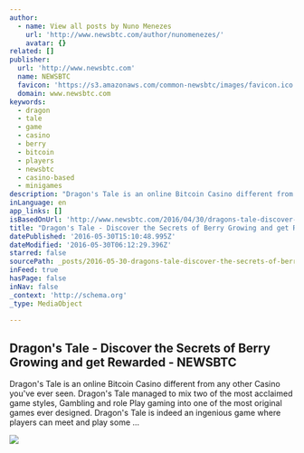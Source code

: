 ```yaml
---
author:
  - name: View all posts by Nuno Menezes
    url: 'http://www.newsbtc.com/author/nunomenezes/'
    avatar: {}
related: []
publisher:
  url: 'http://www.newsbtc.com'
  name: NEWSBTC
  favicon: 'https://s3.amazonaws.com/common-newsbtc/images/favicon.ico'
  domain: www.newsbtc.com
keywords:
  - dragon
  - tale
  - game
  - casino
  - berry
  - bitcoin
  - players
  - newsbtc
  - casino-based
  - minigames
description: "Dragon's Tale is an online Bitcoin Casino different from any other Casino you've ever seen. Dragon's Tale managed to mix two of the most acclaimed game styles, Gambling and role Play gaming into one of the most original games ever designed. Dragon's Tale is indeed an ingenious game where players can meet and play some ..."
inLanguage: en
app_links: []
isBasedOnUrl: 'http://www.newsbtc.com/2016/04/30/dragons-tale-discover-secrets-berry-growing-get-rewarded/'
title: "Dragon's Tale - Discover the Secrets of Berry Growing and get Rewarded - NEWSBTC"
datePublished: '2016-05-30T15:10:48.995Z'
dateModified: '2016-05-30T06:12:29.396Z'
starred: false
sourcePath: _posts/2016-05-30-dragons-tale-discover-the-secrets-of-berry-growing-and-ge.md
inFeed: true
hasPage: false
inNav: false
_context: 'http://schema.org'
_type: MediaObject

---
```

<article style=""><h1>Dragon's Tale - Discover the Secrets of Berry Growing and get Rewarded - NEWSBTC</h1><p>Dragon's Tale is an online Bitcoin Casino different from any other Casino you've ever seen. Dragon's Tale managed to mix two of the most acclaimed game styles, Gambling and role Play gaming into one of the most original games ever designed. Dragon's Tale is indeed an ingenious game where players can meet and play some ...</p><img src="http://s3.amazonaws.com/main-newsbtc-images/2016/03/01020127/Dragons-Tale_NewsBTC.jpg" /></article>